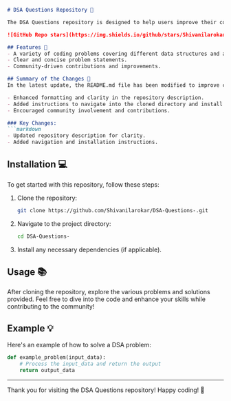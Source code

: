 ```markdown
# DSA Questions Repository 🌟

The DSA Questions repository is designed to help users improve their coding skills through a collection of Data Structures and Algorithms problems. Whether you are a beginner or an experienced programmer, this repository provides a platform for learning and practicing.

![GitHub Repo stars](https://img.shields.io/github/stars/Shivanilarokar/DSA-Questions-) ![GitHub forks](https://img.shields.io/github/forks/Shivanilarokar/DSA-Questions-) ![GitHub issues](https://img.shields.io/github/issues/Shivanilarokar/DSA-Questions-)

## Features 🚀
- A variety of coding problems covering different data structures and algorithms.
- Clear and concise problem statements.
- Community-driven contributions and improvements.

## Summary of the Changes 🔄
In the latest update, the README.md file has been modified to improve clarity and usability. The changes include:

- Enhanced formatting and clarity in the repository description.
- Added instructions to navigate into the cloned directory and install dependencies.
- Encouraged community involvement and contributions.

### Key Changes:
```markdown
- Updated repository description for clarity.
- Added navigation and installation instructions.
```

## Installation 💻
To get started with this repository, follow these steps:

1. Clone the repository:
   ```bash
   git clone https://github.com/Shivanilarokar/DSA-Questions-.git
   ```

2. Navigate to the project directory:
   ```bash
   cd DSA-Questions-
   ```

3. Install any necessary dependencies (if applicable).

## Usage 📚
After cloning the repository, explore the various problems and solutions provided. Feel free to dive into the code and enhance your skills while contributing to the community!

## Example 💡
Here's an example of how to solve a DSA problem:

```python
def example_problem(input_data):
    # Process the input_data and return the output
    return output_data
```

---

Thank you for visiting the DSA Questions repository! Happy coding! 🎉
```